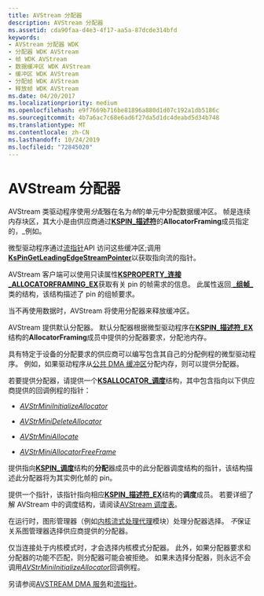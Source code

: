 ```yaml
---
title: AVStream 分配器
description: AVStream 分配器
ms.assetid: cda90faa-d4e3-4f17-aa5a-87dcde314bfd
keywords:
- AVStream 分配器 WDK
- 分配器 WDK AVStream
- 帧 WDK AVStream
- 数据缓冲区 WDK AVStream
- 缓冲区 WDK AVStream
- 分配帧 WDK AVStream
- 释放帧 WDK AVStream
ms.date: 04/20/2017
ms.localizationpriority: medium
ms.openlocfilehash: e9f7669b716be81896a880d1d07c192a1db5186c
ms.sourcegitcommit: 4b7a6ac7c68e6ad6f27da5d1dc4deabd5d34b748
ms.translationtype: MT
ms.contentlocale: zh-CN
ms.lasthandoff: 10/24/2019
ms.locfileid: "72845020"
---
```

# <a name="avstream-allocators"></a>AVStream 分配器





AVStream 类驱动程序使用*分配*器在名为*帧*的单元中分配数据缓冲区。 帧是连续内存块区，其大小是由供应商通过[**KSPIN\_描述符**](https://docs.microsoft.com/windows-hardware/drivers/ddi/ks/ns-ks-_kspin_descriptor_ex)的**AllocatorFraming**成员指定的，\_例如。

微型驱动程序通过[流指针](stream-pointers.md)API 访问这些缓冲区;调用[**KsPinGetLeadingEdgeStreamPointer**](https://docs.microsoft.com/windows-hardware/drivers/ddi/ks/nf-ks-kspingetleadingedgestreampointer)以获取指向流的指针。

AVStream 客户端可以使用只读属性[**KSPROPERTY\_连接\_ALLOCATORFRAMING\_EX**](https://docs.microsoft.com/windows-hardware/drivers/stream/ksproperty-connection-allocatorframing-ex)获取有关 pin 的帧需求的信息。 此属性返回[ **\_组帧\_** ](https://docs.microsoft.com/windows-hardware/drivers/ddi/ks/ns-ks-ksallocator_framing_ex)类的结构，该结构描述了 pin 的组帧要求。

当不再使用数据时，AVStream 将使用分配器来释放缓冲区。

AVStream 提供默认分配器。 默认分配器根据微型驱动程序在[**KSPIN\_描述符\_EX**](https://docs.microsoft.com/windows-hardware/drivers/ddi/ks/ns-ks-_kspin_descriptor_ex)结构的**AllocatorFraming**成员中提供的分配器要求，分配池内存。

具有特定于设备的分配要求的供应商可以编写包含其自己的分配例程的微型驱动程序。 例如，如果驱动程序从[公共 DMA 缓冲区](https://docs.microsoft.com/windows-hardware/drivers/kernel/using-common-buffer-system-dma)分配内存，则可以提供分配器。

若要提供分配器，请提供一个[**KSALLOCATOR\_调度**](https://docs.microsoft.com/windows-hardware/drivers/ddi/ks/ns-ks-_ksallocator_dispatch)结构，其中包含指向以下供应商提供的回调例程的指针：

-   [*AVStrMiniInitializeAllocator*](https://docs.microsoft.com/windows-hardware/drivers/ddi/ks/nc-ks-pfnkspininitializeallocator)

-   [*AVStrMiniDeleteAllocator*](https://docs.microsoft.com/windows-hardware/drivers/ddi/ks/nc-ks-pfnksdeleteallocator)

-   [*AVStrMiniAllocate*](https://docs.microsoft.com/windows-hardware/drivers/ddi/ks/nc-ks-pfnksdefaultallocate)

-   [*AVStrMiniAllocatorFreeFrame*](https://docs.microsoft.com/windows-hardware/drivers/ddi/ks/nc-ks-pfnksdefaultfree)

提供指向[**KSPIN\_调度**](https://docs.microsoft.com/windows-hardware/drivers/ddi/ks/ns-ks-_kspin_dispatch)结构的**分配**器成员中的此分配器调度结构的指针，该结构描述此分配器将为其实例化帧的 pin。

提供一个指针，该指针指向相应[**KSPIN\_描述符\_EX**](https://docs.microsoft.com/windows-hardware/drivers/ddi/ks/ns-ks-_kspin_descriptor_ex)结构的**调度**成员。 若要详细了解 AVStream 中的调度结构，请阅读[AVStream 调度表](avstream-dispatch-tables.md)。

在运行时，图形管理器（例如[内核流式处理代理](https://docs.microsoft.com/windows-hardware/drivers/ddi/_stream/index)模块）处理分配器选择。 *不*保证关系图管理器选择供应商提供的分配器。

仅当连接处于内核模式时，才会选择内核模式分配器。 此外，如果分配器要求和分配器的功能不匹配，则分配器可能会被拒绝。 如果未选择分配器，则永远不会调用[*AVStrMiniInitializeAllocator*](https://docs.microsoft.com/windows-hardware/drivers/ddi/ks/nc-ks-pfnkspininitializeallocator)回调例程。

另请参阅[AVSTREAM DMA 服务](avstream-dma-services.md)和[流指针](stream-pointers.md)。

 

 




